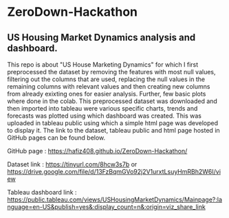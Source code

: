 # ZeroDown-Hackathon

## US Housing Market Dynamics analysis and dashboard.

This repo is about "US House Marketing Dynamics" for which I first preprocessed the dataset by removing the features with most null values, filtering out the columns that are used, replacing the null values in the remaining columns with relevant values and then creating new columns from already exixting ones for easier analysis. Further, few basic plots where done in the colab. This preprocessed dataset was downloaded and then imported into tableau were various specific charts, trends and forecasts was plotted using which dashboard was created. This was uploaded in tableau public using which a simple html page was developed to display it. The link to the dataset, tableau public and html page hosted in GitHub pages can be found below.

GitHub page : https://hafiz408.github.io/ZeroDown-Hackathon/

Dataset link : https://tinyurl.com/8hcw3s7b or https://drive.google.com/file/d/13FzBqmGVo92j2V1urxtLsuyHmRBh2W6I/view

Tableau dashboard link : https://public.tableau.com/views/USHousingMarketDynamics/Mainpage?:language=en-US&publish=yes&:display_count=n&:origin=viz_share_link

   
